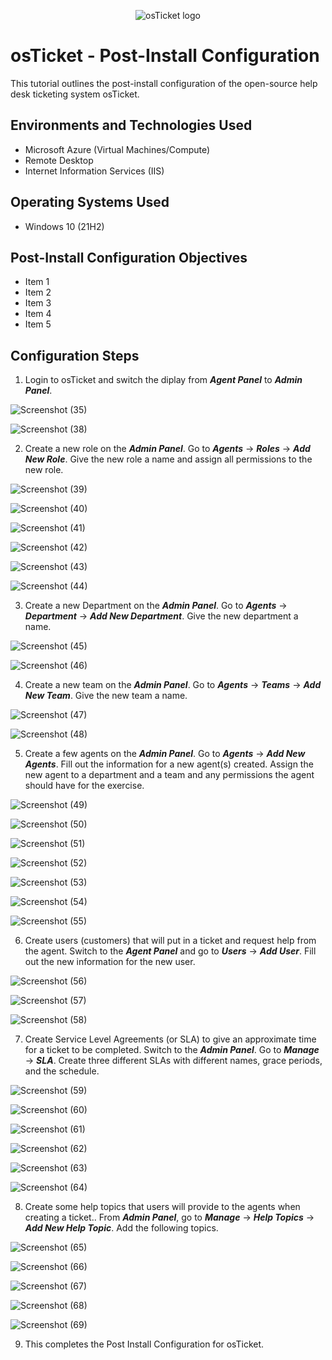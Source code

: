 <p align="center">
<img src="https://i.imgur.com/Clzj7Xs.png" alt="osTicket logo"/>
</p>

<h1>osTicket - Post-Install Configuration</h1>
This tutorial outlines the post-install configuration of the open-source help desk ticketing system osTicket.<br />


<h2>Environments and Technologies Used</h2>

- Microsoft Azure (Virtual Machines/Compute)
- Remote Desktop
- Internet Information Services (IIS)

<h2>Operating Systems Used </h2>

- Windows 10</b> (21H2)

<h2>Post-Install Configuration Objectives</h2>

- Item 1
- Item 2
- Item 3
- Item 4
- Item 5

<h2>Configuration Steps</h2>

1) Login to osTicket and switch the diplay from **_Agent Panel_** to **_Admin Panel_**.

![Screenshot (35)](https://github.com/nickcaviness/post-install-config/assets/137835904/ce8c8c0e-e983-4bf7-83b2-3934f4e412ff)

![Screenshot (38)](https://github.com/nickcaviness/post-install-config/assets/137835904/16780cdb-67f6-4cc1-82c5-034a891540e7)


2) Create a new role on the **_Admin Panel_**. Go to **_Agents_** -> **_Roles_** -> **_Add New Role_**. Give the new role a name and assign all permissions to the new role.

![Screenshot (39)](https://github.com/nickcaviness/post-install-config/assets/137835904/21b0cd09-b1e1-4e98-8b13-5bb5996e6a52)

![Screenshot (40)](https://github.com/nickcaviness/post-install-config/assets/137835904/2f52bd2d-142e-4579-b85f-ecd9a2308a5a)

![Screenshot (41)](https://github.com/nickcaviness/post-install-config/assets/137835904/a9baa0f4-3121-4238-928a-d6a254b62bc9)

![Screenshot (42)](https://github.com/nickcaviness/post-install-config/assets/137835904/d2900d22-6d21-45b2-bd04-9bb1f9daef32)

![Screenshot (43)](https://github.com/nickcaviness/post-install-config/assets/137835904/ee5c30bf-3c09-4f90-8839-251ba50b33ad)

![Screenshot (44)](https://github.com/nickcaviness/post-install-config/assets/137835904/a44ac597-6f06-4b56-bf09-620de08454fe)


3) Create a new Department on the **_Admin Panel_**. Go to **_Agents_** -> **_Department_** -> **_Add New Department_**. Give the new department a name.

![Screenshot (45)](https://github.com/nickcaviness/post-install-config/assets/137835904/e1e380a7-e8c2-4cf9-94ff-f35e44d0a406)

![Screenshot (46)](https://github.com/nickcaviness/post-install-config/assets/137835904/3a26db28-53e2-4e9d-9733-0f50c7ea1af6)


4) Create a new team on the **_Admin Panel_**. Go to **_Agents_** -> **_Teams_** -> **_Add New Team_**. Give the new team a name. 

![Screenshot (47)](https://github.com/nickcaviness/post-install-config/assets/137835904/128507a2-48c0-456a-8916-01f9455df87b)

![Screenshot (48)](https://github.com/nickcaviness/post-install-config/assets/137835904/513f8695-7a55-44f4-9872-e4c6b6e1698e)


5) Create a few agents on the **_Admin Panel_**. Go to **_Agents_** -> **_Add New Agents_**. Fill out the information for a new agent(s) created. Assign the new agent to a department and a team and any permissions the agent should have for the exercise.  

![Screenshot (49)](https://github.com/nickcaviness/post-install-config/assets/137835904/d7e340ff-35f9-45ec-86fc-ca6868780c57)

![Screenshot (50)](https://github.com/nickcaviness/post-install-config/assets/137835904/411fe3af-55b0-46b7-899a-9e8fb4121c3a)

![Screenshot (51)](https://github.com/nickcaviness/post-install-config/assets/137835904/0e49d4a5-f8cd-405a-a97d-7a6868c35395)

![Screenshot (52)](https://github.com/nickcaviness/post-install-config/assets/137835904/d04061d5-8dba-4f6a-b718-c94337eaf861)

![Screenshot (53)](https://github.com/nickcaviness/post-install-config/assets/137835904/4cc60f3d-1a89-4e26-a7eb-237e6bdef49b)

![Screenshot (54)](https://github.com/nickcaviness/post-install-config/assets/137835904/25105f7b-a81d-440c-852f-402d8241adaa)

![Screenshot (55)](https://github.com/nickcaviness/post-install-config/assets/137835904/1684f940-5ea4-44e5-b4a1-3fe3bdcdd34f)


6) Create users (customers) that will put in a ticket and request help from the agent. Switch to the **_Agent Panel_** and go to **_Users_** -> **_Add User_**. Fill out the new information for the new user. 

![Screenshot (56)](https://github.com/nickcaviness/post-install-config/assets/137835904/3b2e5351-110a-485d-b940-a8a2be2a61fd)

![Screenshot (57)](https://github.com/nickcaviness/post-install-config/assets/137835904/eaf62294-8452-4b60-980c-f11da96db59a)

![Screenshot (58)](https://github.com/nickcaviness/post-install-config/assets/137835904/44452c9a-94ea-40c0-9917-4d440762f4b6)


7) Create Service Level Agreements (or SLA) to give an approximate time for a ticket to be completed. Switch to the **_Admin Panel_**. Go to **_Manage_** -> **_SLA_**. Create three different SLAs with different names, grace periods, and the schedule.  

![Screenshot (59)](https://github.com/nickcaviness/post-install-config/assets/137835904/7b40a851-b561-4031-a696-15447a30298a)

![Screenshot (60)](https://github.com/nickcaviness/post-install-config/assets/137835904/1d27ad0f-efbf-4791-bab8-5c3bfac19d12)

![Screenshot (61)](https://github.com/nickcaviness/post-install-config/assets/137835904/7ee0249d-5115-46c4-ba46-d22e2fa1dfc0)

![Screenshot (62)](https://github.com/nickcaviness/post-install-config/assets/137835904/359fc8b5-9d2d-4f4e-89b3-1c661a78b3d2)

![Screenshot (63)](https://github.com/nickcaviness/post-install-config/assets/137835904/12b19490-5c4e-475d-b216-28d396bc4cea)

![Screenshot (64)](https://github.com/nickcaviness/post-install-config/assets/137835904/33d50903-a214-4358-85ff-9acfdf892129)


8) Create some help topics that users will provide to the agents when creating a ticket.. From **_Admin Panel_**, go to **_Manage_** -> **_Help Topics_** -> **_Add New Help Topic_**. Add the following topics. 

![Screenshot (65)](https://github.com/nickcaviness/post-install-config/assets/137835904/ae419ee5-d6bf-46d0-b01d-9106f5a657b7)

![Screenshot (66)](https://github.com/nickcaviness/post-install-config/assets/137835904/8c19ba3d-e0e8-4911-83e0-62cb500eedce)

![Screenshot (67)](https://github.com/nickcaviness/post-install-config/assets/137835904/6ed49c15-0a8e-45c6-bdaa-71066d0f01a0)

![Screenshot (68)](https://github.com/nickcaviness/post-install-config/assets/137835904/8ce61b90-3a47-402b-8f8d-e3b6ee9639c6)

![Screenshot (69)](https://github.com/nickcaviness/post-install-config/assets/137835904/ea496100-0057-4f4b-ac75-0afe0ec161d8)


9) This completes the Post Install Configuration for osTicket.




